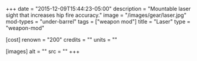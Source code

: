 +++
date = "2015-12-09T15:44:23-05:00"
description = "Mountable laser sight that increases hip fire accuracy."
image = "/images/gear/laser.jpg"
mod-types = "under-barrel"
tags = ["weapon mod"]
title = "Laser"
type = "weapon-mod"

[cost]
  renown = "200"
  credits = ""
  units = ""

[images]
  alt = ""
  src = ""
+++
